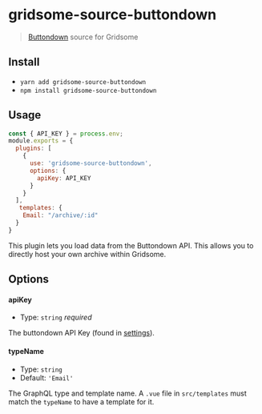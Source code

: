 # gridsome-source-buttondown

> [Buttondown](https://buttondown.email) source for Gridsome

## Install

- `yarn add gridsome-source-buttondown`
- `npm install gridsome-source-buttondown`

## Usage

```js
const { API_KEY } = process.env;
module.exports = {
  plugins: [
    {
      use: 'gridsome-source-buttondown',
      options: {
        apiKey: API_KEY
      }
    }
  ],
   templates: {
    Email: "/archive/:id"
  }  
}
```

This plugin lets you load data from the Buttondown API. This allows you to directly host your own archive within Gridsome.

## Options

#### apiKey

- Type: `string` *required*

The buttondown API Key (found in [settings](https://buttondown.email/settings)).

#### typeName

- Type: `string`
- Default: `'Email'`

The GraphQL type and template name. A `.vue` file in `src/templates` must match the `typeName` to have a template for it.
